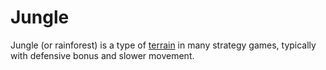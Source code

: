 # Jungle

Jungle (or rainforest) is a type of [terrain](terrain) in many strategy games, typically with defensive bonus and slower movement.
